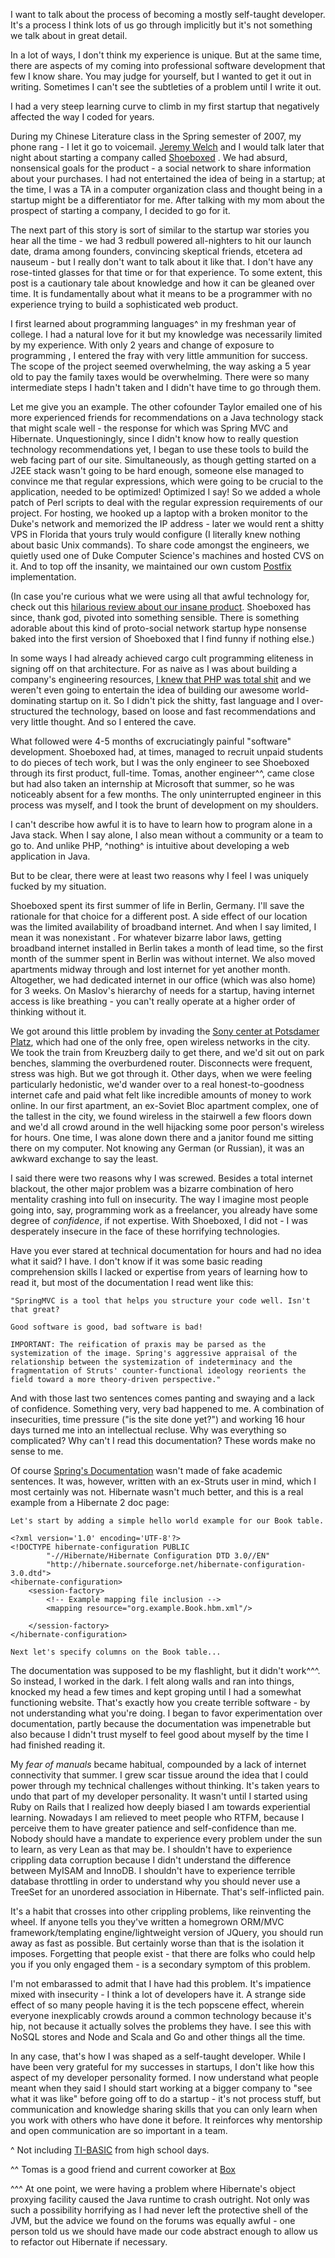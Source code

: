 I want to talk about the process of becoming a mostly self-taught developer. It's a process I think lots of us go through implicitly but it's not something we talk about in great detail.

In a lot of ways, I don't think my experience is unique. But at the same time, there are aspects of my coming into professional software development that few I know share. You may judge for yourself, but I wanted to get it out in writing. Sometimes I can't see the subtleties of a problem until I write it out.

I had a very steep learning curve to climb in my first startup that negatively affected the way I coded for years.

During my Chinese Literature class in the Spring semester of 2007, my phone rang - I let it go to voicemail. [Jeremy Welch](http://www.jeremyrwelch.com/) and I would talk later that night about starting a company called [Shoeboxed](http://shoeboxed.com)  <!--- do you really want shoeboxed to see anthonybishopric.com in their referral traffic? -->. We had absurd, nonsensical goals for the product - a social network to share information about your purchases. I had not entertained the idea of being in a startup; at the time, I was a TA in a computer organization class and thought being in a startup might be a differentiator for me. After talking with my mom about the prospect of starting a company, I decided to go for it.

The next part of this story is sort of similar to the startup war stories you hear all the time - we had 3 redbull powered all-nighters to hit our launch date, drama among founders, convincing skeptical friends, etcetera ad nauseum - but I really don't want to talk about it like that. I don't have any rose-tinted glasses for that time or for that experience. To some extent, this post is a cautionary tale about knowledge and how it can be gleaned over time. It is fundamentally about what it means to be a programmer with no experience trying to build a sophisticated web product.

I first learned about programming languages^ in my freshman year of college. I had a natural love for it but my knowledge was necessarily limited by my experience. With only 2 years and change of exposure to programming <!--- awkward syntax -->, I entered the fray with very little ammunition for success. The scope of the project seemed overwhelming, the way asking a 5 year old to pay the family taxes would be overwhelming. There were so many intermediate steps I hadn't taken and I didn't have time to go through them. 

Let me give you an example. <!--- no need to ask for permission --> The other cofounder Taylor emailed one of his more experienced friends for recommendations on a Java technology stack that might scale well - the response for which was Spring MVC and Hibernate. Unquestioningly, since I didn't know how to really question technology recommendations yet, I began to use these tools to build the web facing part of our site. Simultaneously, as though getting started on a J2EE stack wasn't going to be hard enough, someone else managed to convince me that regular expressions, which were going to be crucial to the application, needed to be optimized! Optimized I say! So we added a whole patch <!-- batch? -wml --> of Perl scripts to deal with the regular expression requirements of our project. For hosting, we hooked up a laptop with a broken monitor to the Duke's network and memorized the IP address - later we would rent a shitty VPS in Florida that yours truly would configure (I literally knew nothing about basic Unix commands). To share code amongst the engineers, we quietly used one of Duke Computer Science's machines and hosted CVS on it. And to top off the insanity, we maintained our own custom [Postfix](http://en.wikipedia.org/wiki/Postfix_(software)) <!--- link doesn't work --> implementation.

(In case you're curious what we were using all that awful technology for, check out this [hilarious review about our insane product](http://news.cnet.com/8301-13507_3-9812969-18.html). Shoeboxed has since, thank god, pivoted into something sensible. There is something adorable about this kind of proto-social network startup hype nonsense baked into the first version of Shoeboxed that I find funny if nothing else.)

In some ways I had already achieved cargo cult programming eliteness in signing off on that architecture. For as naive as I was about building a company's engineering resources, [I knew that PHP was total shit](http://me.veekun.com/blog/2012/04/09/php-a-fractal-of-bad-design/) and we weren't even going to entertain the idea of building our awesome world-dominating startup on it. So I didn't pick the shitty, fast language and I over-structured the technology, based on loose and fast recommendations and very little thought. And so I entered the cave.

What followed were 4-5 months of excruciatingly painful "software" development. Shoeboxed had, at times, managed to recruit unpaid students to do pieces of tech work, <!-- legal? Don't mention it if not --> but I was the only engineer to see Shoeboxed through its first product, full-time. Tomas, another engineer^^, came close but had also taken an internship at Microsoft that summer, so he was noticeably absent for a few months. The only uninterrupted engineer in this process was myself, and I took the brunt of development on my shoulders.

I can't describe how awful it is to have to learn how to program alone in a Java stack. When I say alone, I also mean without a community or a team to go to. And unlike PHP, ^nothing^ is intuitive about developing a web application in Java. 

But to be clear, there were at least two reasons why I feel I was uniquely fucked by my situation.

Shoeboxed spent its first summer of life in Berlin, Germany. I'll save the rationale for that choice for a different post. A side effect of our location was the limited availability of broadband internet. And when I say limited, I mean it was nonexistant <!--- sp nonexistent -->. For whatever bizarre labor laws, getting broadband internet installed in Berlin takes a month of lead time, so the first month of the summer spent in Berlin was without internet. We also moved apartments midway through and lost internet for yet another month. Altogether, we had dedicated internet in our office (which was also home) for 3 weeks. On Maslov's <!--- sp Maslow --> hierarchy of needs for a startup, having internet access is like breathing - you can't really operate at a higher order of thinking without it.

We got around this little problem by invading the [Sony center at Potsdamer Platz](http://en.wikipedia.org/wiki/Potsdamer_Platz), which had one of the only free, open wireless networks in the city. We took the train from Kreuzberg daily to get there, and we'd sit out on park benches, slamming the overburdened router. Disconnects were frequent, stress was high. But we got through it. Other days, when we were feeling particularly hedonistic, we'd wander over to a real honest-to-goodness internet cafe and paid what felt like incredible amounts of money to work online. In our first apartment, an ex-Soviet Bloc apartment complex, one of the tallest in the city, we found wireless in the stairwell a few floors down and we'd all crowd around in the well hijacking some poor person's wireless for hours. One time, I was alone down there and a janitor found me sitting there on my computer. Not knowing any German (or Russian), it was an awkward exchange to say the least.

I said there were two reasons why I was screwed. Besides a total internet blackout, the other major problem was a bizarre combination of hero mentality crashing into full on insecurity. The way I imagine most people going into, say, programming work as a freelancer, you already have some degree of _confidence_, if not expertise. With Shoeboxed, I did not - I was desperately insecure in the face of these horrifying technologies.

Have you ever stared at technical documentation for hours and had no idea what it said? I have. I don't know if it was some basic reading comprehension skills I lacked or expertise from years of learning how to read it, but most of the documentation I read went like this:

	"SpringMVC is a tool that helps you structure your code well. Isn't that great?

	Good software is good, bad software is bad!

	IMPORTANT: The reification of praxis may be parsed as the systemization of the image. Spring's aggressive appraisal of the relationship between the systemization of indeterminacy and the fragmentation of Struts' counter-functional ideology reorients the field toward a more theory-driven perspective." 

And with those last two sentences comes panting and swaying and a lack of confidence. Something very, very bad happened to me. A combination of insecurities, time pressure ("is the site done yet?") and working 16 hour days turned me into an intellectual recluse. Why was everything so complicated? Why can't I read this documentation? These words make no sense to me. 

Of course [Spring's Documentation](http://static.springsource.org/spring/docs/2.0.x/reference/mvc.html) wasn't made of fake academic sentences. It was, however, written with an ex-Struts user in mind, which I most certainly was not. Hibernate wasn't much better, and this is a real example from a Hibernate 2 doc page:

	Let's start by adding a simple hello world example for our Book table. 

	<?xml version='1.0' encoding='UTF-8'?>
	<!DOCTYPE hibernate-configuration PUBLIC
	        "-//Hibernate/Hibernate Configuration DTD 3.0//EN"
	        "http://hibernate.sourceforge.net/hibernate-configuration-3.0.dtd">
	<hibernate-configuration>
	    <session-factory>
	        <!-- Example mapping file inclusion -->
	        <mapping resource="org.example.Book.hbm.xml"/>
	        
	    </session-factory>
	</hibernate-configuration>

	Next let's specify columns on the Book table...

The documentation was supposed to be my flashlight, but it didn't work^^^. So instead, I worked in the dark. I felt along walls and ran into things, knocked my head a few times and kept groping until I had a somewhat functioning website. That's exactly how you create terrible software - by not understanding what you're doing. I began to favor experimentation over documentation, partly because the documentation was impenetrable but also because I didn't trust myself to feel good about myself by the time I had finished reading it.

My _fear of manuals_ became habitual, compounded by a lack of internet connectivity that summer. I grew scar tissue around the idea that I could power through my technical challenges without thinking. It's taken years to undo that part of my developer personality. It wasn't until I started using Ruby on Rails that I realized how deeply biased I am towards experiential learning. Nowadays I am relieved to meet people who RTFM, because I perceive them to have greater patience and self-confidence than me. Nobody should have a mandate to experience every problem under the sun to learn, as very Lean as that may be. I shouldn't have to experience crippling data corruption because I didn't understand the difference between MyISAM and InnoDB. I shouldn't have to experience terrible database throttling in order to understand why you should never use a TreeSet for an unordered association in Hibernate. That's self-inflicted pain. 

It's a habit that crosses into other crippling problems, like reinventing the wheel. If anyone tells you they've written a homegrown ORM/MVC framework/templating engine/lightweight version of JQuery, you should run away as fast as possible. But certainly worse than that is the isolation it imposes. Forgetting that people exist - that there are folks who could help you if you only engaged them - is a secondary symptom of this problem.

I'm not embarassed to admit that I have had this problem. It's impatience mixed with insecurity - I think a lot of developers have it. A strange side effect of so many people having it is the tech popscene effect, wherein everyone inexplicably crowds around a common technology because it's hip, not because it actually solves the problems they have. I see this with NoSQL stores and Node and Scala and Go and other things all the time. 

In any case, that's how I was shaped as a self-taught developer. While I have been very grateful for my successes in startups, I don't like how this aspect of my developer personality formed. I now understand what people meant when they said I should start working at a bigger company to "see what it was like" before going off to do a startup - it's not process stuff, but communication and knowledge sharing skills that you can only learn when you work with others who have done it before. It reinforces why mentorship and open communication are so important in a team. 

^ Not including [TI-BASIC](http://en.wikipedia.org/wiki/TI-BASIC) from high school days.

^^ Tomas is a good friend and current coworker at [Box](https://box.com)

^^^ At one point, we were having a problem where Hibernate's object proxying facility caused the Java runtime to crash outright. Not only was such a possibility horrifying as I had never left the protective shell of the JVM, but the advice we found on the forums was equally awful - one person told us we should have made our code abstract enough to allow us to refactor out Hibernate if necessary. 